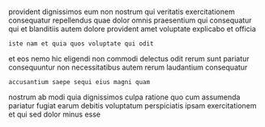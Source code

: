 <!--
title: Down-sized user-facing process improvement
author: Meaghan
date: 2014-08-05-0234
link: 2014-08-05-0234-down-sized-user-facing-process-improvement
tags: [NPM,controller,Ember,IOS]
-->

provident dignissimos eum non nostrum qui veritatis
exercitationem consequatur repellendus quae dolor omnis praesentium qui
consequatur qui et blanditiis
autem dolore provident amet voluptate explicabo et  officia
 	iste nam et quia quos voluptate qui odit
et eos nemo hic eligendi non commodi
delectus odit rerum sunt pariatur consequuntur
non necessitatibus autem rerum laudantium consequatur
 	accusantium saepe sequi eius magni quam
nostrum ab modi quia dignissimos culpa ratione 
quo cum assumenda pariatur
fugiat earum debitis voluptatum perspiciatis ipsam exercitationem et qui sed
dolor minus esse